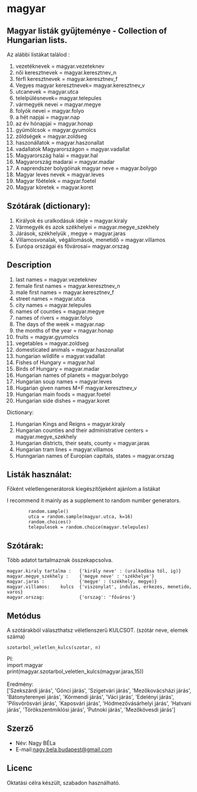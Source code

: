 # magyar


## Magyar listák gyűjteménye - Collection of Hungarian lists.

Az alábbi listákat találod :
1. vezetéknevek   =  magyar.vezeteknev
2. női keresztnevek  = magyar.keresztnev_n
3. férfi keresztnevek = magyar.keresztnev_f
4. Vegyes magyar keresztnevek= magyar.keresztnev_v
5. utcanevek = magyar.utca
6. telelpülésnevek= magyar.telepules
7. vármegyék nevei = magyar.megye
8. folyók nevei = magyar.folyo
9. a hét napjai = magyar.nap
10. az év hónapjai = magyar.honap
11. gyümölcsok = magyar.gyumolcs
12. zöldségek = magyar.zoldseg
13. haszonállatok = magyar.haszonallat
14. vadallatok Magyarországon = magyar.vadallat
15. Magyarország halai = magyar.hal
16. Magyarország madarai = magyar.madar
17. A naprendszer bolygóinak magyar neve = magyar.bolygo
18. Magyar leves nevek =  magyar.leves
19. Magyar főételek = magyar.foetel
20. Magyar köretek = magyar.koret

## Szótárak  (dictionary): 
1. Királyok és uralkodásuk ideje  = magyar.kiraly
2. Vármegyék és azok székhelyei = magyar.megye_szekhely
3. Járások, székhelyük , megye = magyar.jaras
4. Villamosvonalak, végállomások, menetidő = magyar.villamos
5. Európa országai és fővárosai=  magyar.orszag

## Description
1. last names =  magyar.vezeteknev
2. female first names = magyar.keresztnev_n
3. male first names  = magyar.keresztnev_f
4. street names = magyar.utca
5. city names = magyar.telepules
6. names of counties = magyar.megye
7. names of rivers = magyar.folyo
8. The days of the week = magyar.nap
9. the months of the year = magyar.honap
10. fruits = magyar.gyumolcs
11. vegetables = magyar.zoldseg
12. domesticated animals = magyar.haszonallat
13. hungarian wildlife  = magyar.vadallat
14. Fishes of Hungary = magyar.hal
15. Birds of Hungary = magyar.madar
16. Hungarian names of planets = magyar.bolygo
17. Hungarian soup names = magyar.leves
18. Hugarian given names M+F  magyar.keresztnev_v
19. Hungarian main foods = magyar.foetel
20. Hungarian side dishes  = magyar.koret

Dictionary:
1. Hungarian Kings and Reigns = magyar.kiraly
2. Hungarian counties and their administrative centers = magyar.megye_szekhely
3. Hungarian districts, their seats, county = magyar.jaras
4. Hungarian tram lines = magyar.villamos
5. Hunngarian names of Europian capitals, states = magyar.orszag

## Listák használat:

 Főként véletlengenerátorok kiegészítőjeként ajánlom a listákat
 
I recommend it mainly as a supplement to random number generators. 
       
            random.sample()
            utca = random.sample(magyar.utca, k=16) 
            random.choices()
            telepulesek = random.choice(magyar.telepules)

## Szótárak:
Több adatot tartalmaznak összekapcsolva.

    magyar.kiraly tartalma :   {'király neve' : (uralkodása tól, ig)}
    magyar.megye_szekhely :    {'megye neve' : 'székhelye'}
    magyar.jaras :             {'megye' : (székhely, megye)}
    magyar.villamos:    kulcs  {'viszonylat', indulas, erkezes, menetido, varos}
    magyar.orszag:             {'orszag': 'főváros'}

## Metódus
   A  szótárakból választhatsz véletlenszerű KULCSOT. (szótár neve, elemek száma)
                    
    szotarbol_veletlen_kulcs(szotar, n)
Pl: </br>
    import magyar</br>
    print(magyar.szotarbol_veletlen_kulcs(magyar.jaras,15)) </br></br>
Eredmény: </br>
    ['Szekszárdi járás', 'Gönci járás', 'Szigetvári járás', 'Mezőkovácsházi járás', 'Bátonyterenyei járás',
    'Körmendi járás', 'Váci járás', 'Edelényi járás', 'Pilisvörösvári járás', 'Kaposvári járás', 'Hódmezővásárhelyi járás',
    'Hatvani járás', 'Törökszentmiklósi járás', 'Putnoki járás', 'Mezőkövesdi járás']


## Szerző

* Név: Nagy BÉLa
* E-mail:nagy.bela.budapest@gmail.com

## Licenc

Oktatási célra készült, szabadon használható.
